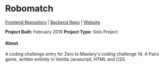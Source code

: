 # Robomatch

[Frontend Repository](https://github.com/MattCSmith/RoboMatch-Frontend) | [Backend Repo](https://github.com/MattCSmith/RoboMatch-Backend) | [Website](https://mattcsmith.github.io/RoboMatch-Frontend/)

**Project Built:** February 2019
**Project Type:** Solo Project

#### About
A coding challenge entry for Zero to Mastery's coding challenge 14. A Pairs game, written entirely in Vanilla Javascript, HTML and CSS.